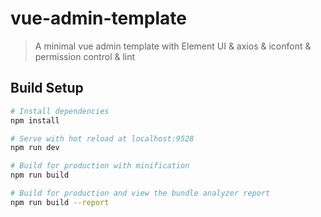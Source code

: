 # vue-admin-template

> A minimal vue admin template with Element UI & axios & iconfont & permission control & lint

## Build Setup

```bash
# Install dependencies
npm install

# Serve with hot reload at localhost:9528
npm run dev

# Build for production with minification
npm run build

# Build for production and view the bundle analyzer report
npm run build --report
```
